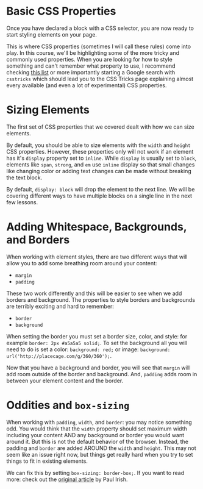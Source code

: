 # Basic CSS Properties

Once you have declared a block with a CSS selector, you are now ready to start styling elements on your page.

This is where CSS properties (sometimes I will call these rules) come into play.
In this course, we'll be highlighting some of the more tricky and commonly used properties.
When you are looking for how to style something and can't remember what property to use, I recommend checking [this list](https://css-tricks.com/almanac/properties/) or more importantly starting a Google search with `csstricks` which should lead you to the CSS Tricks page explaining almost every available (and even a lot of experimental) CSS properties.

# Sizing Elements

The first set of CSS properties that we covered dealt with how we can size elements.

By default, you should be able to size elements with the `width` and `height` CSS properties.
However, these properties only will not work if an element has it's `display` property set to `inline`.
While `display` is usually set to `block`, elements like `span`, `strong`, and `em` use `inline` display so that small changes like changing color or adding text changes can be made without breaking the text block.

By default, `display: block` will drop the element to the next line.
We will be covering different ways to have multiple blocks on a single line in the next few lessons.

# Adding Whitespace, Backgrounds, and Borders

When working with element styles, there are two different ways that will allow you to add some breathing room around your content:

* `margin`
* `padding`

These two work differently and this will be easier to see when we add borders and background.
The properties to style borders and backgrounds are terribly exciting and hard to remember:

* `border`
* `background`

When setting the border you must set a border size, color, and style: for example `border: 2px #a5a5a5 solid;`.
To set the background all you will need to do is set a color: `background: red;` or image: `background: url('http://placecage.com/g/360/360');`.

Now that you have a background and border, you will see that `margin` will add room outside of the border and background.
And, `padding` adds room in between your element content and the border.

# Oddities and `box-sizing`

When working with `padding`, `width`, and `border`: you may notice something odd.
You would think that the `width` property should set maximum width including your content AND any background or border you would want around it.
But this is not the default behavior of the browser.
Instead, the padding and `border` are added AROUND the `width` and `height`.
This may not seem like an issue right now, but things get really hard when you try to set things to fit in existing elements.

We can fix this by setting `box-sizing: border-box;`.
If you want to read more: check out the [original article](http://www.paulirish.com/2012/box-sizing-border-box-ftw/) by Paul Irish.
